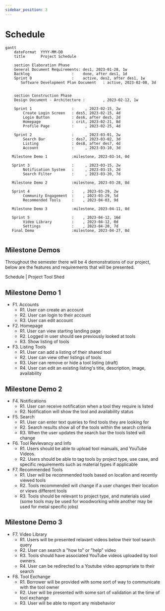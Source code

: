 ```yaml
---
sidebar_position: 3
---
```


# Schedule

```mermaid
gantt
    dateFormat  YYYY-MM-DD
    title       Project Schedule

    section Elaboration Phase
    General Document Requirements: des1, 2023-01-28, 1w
    Backlog                   :    done, after des1, 1d
    Sprint 0                  :    active, des2, after des1, 1w
       Software Development Plan Document   : active, 2023-02-08, 3d
      

    section Construction Phase
    Design Document - Architecture :        , 2023-02-12, 1w
    
    Sprint 1                  :     , 2023-02-15, 2w
        Create Login Screen   : des5, 2023-02-15, 4d
        Login Button          : des6, after des5, 2d
        Homepage              : crit, 2023-02-21, 8d
        Profile Page          :     , 2023-02-25, 4d
    
    Sprint 2                  :     , 2023-03-01, 2w
        Search Bar            : des7, 2023-03-02, 3d
        Listing               : des8, after des7, 4d
        Account               :     , 2023-03-10, 3d
  
   Milestone Demo 1           :milestone, 2023-03-14, 0d
   
   Sprint 3                   :     , 2023-03-15, 2w
        Notification System   :     , 2023-03-15, 2d
        Search Filter         :     , 2023-03-20, 7d
   
   Milestone Demo 2           :milestone, 2023-03-28, 0d
   
   Sprint 4                   :    , 2023-03-29, 2w
        Community Engagement  :    , 2023-03-29, 5d
        Recommended Tools     :    , 2023-04-03, 9d
   
   Milestone Demo 3           :milestone, 2023-04-11, 0d
   
   Sprint 5                   :    , 2023-04-12, 16d
        Video Library         :    , 2023-04-12, 8d
        Settings              :    , 2023-04-20, 7d
   Final Demo                 :milestone, 2023-04-27, 0d
   
```
## Milestone Demos
Throughout the semester there will be 4 demonstrations of our project, below are the features and requirements that will be presented.

Schedule | Project Tool Shed

## Milestone Demo 1
- F1. Accounts
    - R1. User can create an account
    - R2. User can login to their account
    - R3. User can edit account 
- F2. Homepage
    - R1. User can view starting landing page
    - R2. Logged in user should see previously looked at tools
    - R3. Show listing of tools 
- F3. Listing Tools
    - R1. User can add a listing of their shared tool
    - R2. User can view other listings of tools
    - R3. User can remove or hide a tool listing (draft) 
    - R4. User can edit an existing listing's title, description, image, availability

## Milestone Demo 2
- F4. Notifications
    - R1. User can receive notification when a tool they require is listed
    - R2. Notification will show the tool and availability status 
- F5. Search
    - R1. User can enter text queries to find tools they are looking for
    - R2. Search results show all of the tools within the search criteria
    - R3. When the user updates the search bar the tools listed will change
- F6. Tool Revlevancy and Info
    - R1. Users should be able to upload tool manuals, and YouTube Videos.
    - R2. Users should be able to tag tools by project type, use case, and specific requirements such as material types if applicable
- F7. Recommended Tools
   - R1. User will be recommended tools based on location and recently viewed tools
   - R2. Tools recommended will change if a user changes their location or views different tools
   - R3. Tools should be relevant to project type, and materials used (some tools may be used for woodworking while another may be used for metal specific jobs)

## Milestone Demo 3
- F7. Video Library
    - R1. Users will be presented relavant videos below their tool search query 
    - R2. User can search a "how to" or "help" video
    - R3. Tools should have associated YouTube videos uploaded by tool owners. 
    - R4. User can be redirected to a Youtube video appropriate to their search
- F8. Tool Exchange
    - R1. Borrower will be provided with some sort of way to communicate with the tool owner
    - R2. User will be presented with some sort of validation at the time of tool exchange
    - R3. User will be able to report any misbehavior